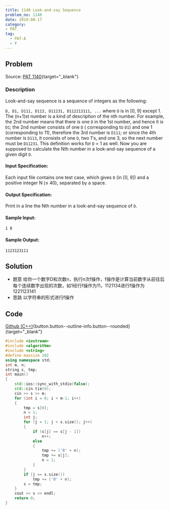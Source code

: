 ```yaml
---
title: 1140 Look-and-say Sequence
problem_no: 1140
date: 2019-08-17
category:
- PAT
tag:
  - PAT-A
  - Y
---
```


<!--more-->

## Problem

Source: [PAT 1140](){target="_blank"}

### Description

Look-and-say sequence is a sequence of integers as the following:

`D, D1, D111, D113, D11231, D112213111, ...`
where `D` is in [0, 9] except 1. The (n+1)st number is a kind of description of the nth number. For example, the 2nd
number means that there is one `D` in the 1st number, and hence it is `D1`; the 2nd number consists of one `D` (
corresponding to `D1`) and one 1 (corresponding to 11), therefore the 3rd number is `D111`; or since the 4th number
is `D113`, it consists of one `D`, two 1's, and one 3, so the next number must be `D11231`. This definition works
for `D` = 1 as well. Now you are supposed to calculate the Nth number in a look-and-say sequence of a given digit `D`.

#### Input Specification:

Each input file contains one test case, which gives `D` (in [0, 9]) and a positive integer N (≤ 40), separated by a
space.

#### Output Specification:

Print in a line the Nth number in a look-and-say sequence of `D`.

#### Sample Input:

```
1 8
```

#### Sample Output:

```
1123123111
```

## Solution

- 题意 给你一个数字D和次数n，执行n次f操作，f操作是计算当前数字从前往后每个连续数字出现的次数，如1经行f操作为11，1121134进行f操作为1221123141
- 思路 以字符串的形式进行f操作

## Code

[Github (C++)](https://github.com/Alomerry/algorithm/blob/master/pat/a/){button.button--outline-info.button--rounded}{target="_blank"}


```cpp
#include <iostream>
#include <algorithm>
#include <string>
#define maxsize 202
using namespace std;
int m, n;
string s, tmp;
int main()
{
    std::ios::sync_with_stdio(false);
    std::cin.tie(0);
    cin >> s >> m;
    for (int i = 0; i < m-1; i++)
    {
        tmp = s[0];
        n = 1;
        int j;
        for (j = 1; j < s.size(); j++)
        {
            if (s[j] == s[j - 1])
                n++;
            else
            {
                tmp += ('0' + n);
                tmp += s[j];
                n = 1;
            }
        }
        if (j == s.size())
            tmp += ('0' + n);
        s = tmp;
    }
    cout << s << endl;
    return 0;
}
```
